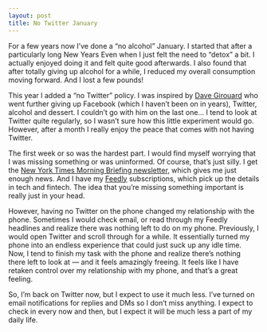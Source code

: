```yaml
---
layout: post
title: No Twitter January
---
```


For a few years now I’ve done a “no alcohol” January. I started that after a
particularly long New Years Even when I just felt the need to “detox” a bit. I
actually enjoyed doing it and felt quite good afterwards. I also found that
after totally giving up alcohol for a while, I reduced my overall consumption
moving forward. And I lost a few pounds!

This year I added a “no Twitter” policy. I was inspired by [Dave
Girouard](https://twitter.com/@davegirouard) who went further giving up
Facebook (which I haven’t been on in years), Twitter, alcohol and dessert. I
couldn’t go with him on the last one… I tend to look at Twitter quite
regularly, so I wasn’t sure how this little experiment would go. However,
after a month I really enjoy the peace that comes with not having Twitter.

The first week or so was the hardest part. I would find myself worrying that I
was missing something or was uninformed. Of course, that’s just silly. I get
the [New York Times Morning Briefing
newsletter,](https://www.nytimes.com/newsletters/morning-briefing) which gives
me just enough news. And I have my [Feedly](https://feedly.com) subscriptions,
which pick up the details in tech and fintech. The idea that you’re missing
something important is really just in your head.

However, having no Twitter on the phone changed my relationship with the
phone. Sometimes I would check email, or read through my Feedly headlines and
realize there was nothing left to do on my phone. Previously, I would open
Twitter and scroll through for a while. It essentially turned my phone into an
endless experience that could just suck up any idle time. Now, I tend to
finish my task with the phone and realize there’s nothing there left to look
at — and it feels amazingly freeing. It feels like I have retaken control over
my relationship with my phone, and that’s a great feeling.

So, I’m back on Twitter now, but I expect to use it much less. I’ve turned on
email notifications for replies and DMs so I don’t miss anything. I expect to
check in every now and then, but I expect it will be much less a part of my
daily life.

